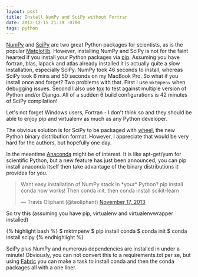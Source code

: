 ```yaml
---
layout: post
title: Install NumPy and SciPy without Fortran
date: 2013-12-15 21:39 -0700
tags: python
---
```


[NumPy](http://www.numpy.org/) and [SciPy](http://www.scipy.org/) are
two great Python packages for scientists, as is the popular
[Matplotlib](http://matplotlib.org/). However, installing NumPy and
SciPy is not for the faint hearted if you install your Python packages
via [pip](http://www.pip-installer.org/). Assuming you have fortran,
blas, lapack and atlas already installed it is actually quite a slow
installation, especially SciPy. NumPy took 46 seconds to install,
whereas SciPy took 6 mins and 50 seconds on my MacBook Pro. So what if
you install once and forget? Two problems with that. First I use 
``mktmpenv`` when debugging issues. Second I also use
[tox](http://tox.readthedocs.org/) to test against multiple version of
Python and/or Django. All of a sudden 6 build configurations is 42
minutes of SciPy compilation!  
  
Let's not forget Windows users, Fortran - I don't think so and they
should be able to enjoy pip and virtualenv as much as any Python
developer.  
  
The obvious solution is for SciPy to be packaged with
[wheel](http://wheel.readthedocs.org/), the new Python binary
distribution format. However, I appreciate that would be very hard for
the authors, but hopefully one day.  
  
In the meantime [Anaconda](https://store.continuum.io/cshop/anaconda/)
might be of interest. It is like apt-get/yum for scientific Python, but
a new feature has just been announced, you can pip install anaconda
itself then take advantage of the binary distributions it provides for
you.

<blockquote class="twitter-tweet" data-lang="en"><p lang="en" dir="ltr">Want easy installation of NumPy stack in *your* Python? pip install conda now works! Then conda init, then conda install scikit-learn</p>&mdash; Travis Oliphant (@teoliphant) <a href="https://twitter.com/teoliphant/status/401868707913158656?ref_src=twsrc%5Etfw">November 17, 2013</a></blockquote> <script async src="https://platform.twitter.com/widgets.js" charset="utf-8"></script> 

So try this (assuming you have pip, virtualenv and virtualenvwrapper
installed)  

{% highlight bash %}
$ mktmpenv
$ pip install conda
$ conda init
$ conda install scipy
{% endhighlight %}  
   
SciPy plus NumPy and numerous dependencies are installed in under a
minute! Obviously, you can not convert this to a requirements.txt per
se, but using [Fabric](http://fabfile.org/) you can make a task to
install conda and then the conda packages all with a one liner.